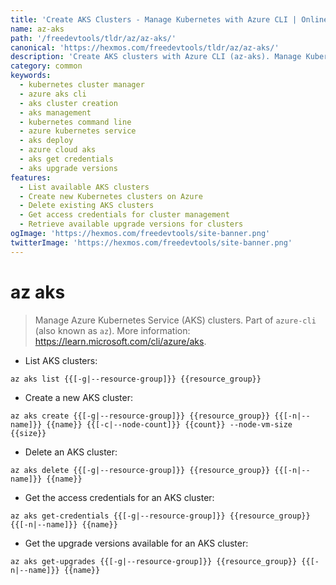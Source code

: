 ```yaml
---
title: 'Create AKS Clusters - Manage Kubernetes with Azure CLI | Online Free DevTools by Hexmos'
name: az-aks
path: '/freedevtools/tldr/az/az-aks/'
canonical: 'https://hexmos.com/freedevtools/tldr/az/az-aks/'
description: 'Create AKS clusters with Azure CLI (az-aks). Manage Kubernetes resources and configurations. Free online tool, no registration required.'
category: common
keywords:
  - kubernetes cluster manager
  - azure aks cli
  - aks cluster creation
  - aks management
  - kubernetes command line
  - azure kubernetes service
  - aks deploy
  - azure cloud aks
  - aks get credentials
  - aks upgrade versions
features:
  - List available AKS clusters
  - Create new Kubernetes clusters on Azure
  - Delete existing AKS clusters
  - Get access credentials for cluster management
  - Retrieve available upgrade versions for clusters
ogImage: 'https://hexmos.com/freedevtools/site-banner.png'
twitterImage: 'https://hexmos.com/freedevtools/site-banner.png'
---
```


# az aks

> Manage Azure Kubernetes Service (AKS) clusters.
> Part of `azure-cli` (also known as `az`).
> More information: <https://learn.microsoft.com/cli/azure/aks>.

- List AKS clusters:

`az aks list {{[-g|--resource-group]}} {{resource_group}}`

- Create a new AKS cluster:

`az aks create {{[-g|--resource-group]}} {{resource_group}} {{[-n|--name]}} {{name}} {{[-c|--node-count]}} {{count}} --node-vm-size {{size}}`

- Delete an AKS cluster:

`az aks delete {{[-g|--resource-group]}} {{resource_group}} {{[-n|--name]}} {{name}}`

- Get the access credentials for an AKS cluster:

`az aks get-credentials {{[-g|--resource-group]}} {{resource_group}} {{[-n|--name]}} {{name}}`

- Get the upgrade versions available for an AKS cluster:

`az aks get-upgrades {{[-g|--resource-group]}} {{resource_group}} {{[-n|--name]}} {{name}}`
